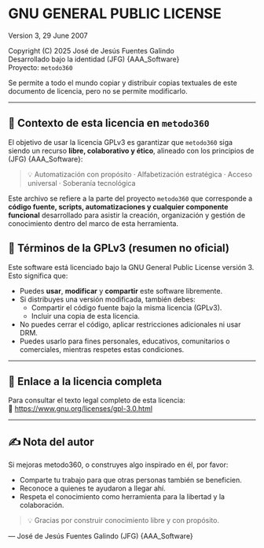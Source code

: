 # GNU GENERAL PUBLIC LICENSE
Version 3, 29 June 2007

Copyright (C) 2025 José de Jesús Fuentes Galindo  
Desarrollado bajo la identidad (JFG) {AAA_Software}  
Proyecto: `metodo360`

Se permite a todo el mundo copiar y distribuir copias textuales de este documento de licencia, pero no se permite modificarlo.

---

## 📘 Contexto de esta licencia en `metodo360`

El objetivo de usar la licencia GPLv3 es garantizar que `metodo360` siga siendo un recurso **libre, colaborativo y ético**, alineado con los principios de (JFG) {AAA_Software}:

> 💡 Automatización con propósito · Alfabetización estratégica · Acceso universal · Soberanía tecnológica

Este archivo se refiere a la parte del proyecto `metodo360` que corresponde a **código fuente, scripts, automatizaciones y cualquier componente funcional** desarrollado para asistir la creación, organización y gestión de conocimiento dentro del marco de esta herramienta.

## 📜 Términos de la GPLv3 (resumen no oficial)

Este software está licenciado bajo la GNU General Public License versión 3. Esto significa que:

- Puedes **usar**, **modificar** y **compartir** este software libremente.
- Si distribuyes una versión modificada, también debes:
    - Compartir el código fuente bajo la misma licencia (GPLv3).
    - Incluir una copia de esta licencia.
- No puedes cerrar el código, aplicar restricciones adicionales ni usar DRM.
- Puedes usarlo para fines personales, educativos, comunitarios o comerciales, mientras respetes estas condiciones.

---

## 📎 Enlace a la licencia completa

Para consultar el texto legal completo de esta licencia:  
🔗 https://www.gnu.org/licenses/gpl-3.0.html

---

## ✍️ Nota del autor

Si mejoras metodo360, o construyes algo inspirado en él, por favor:

- Comparte tu trabajo para que otras personas también se beneficien.
- Reconoce a quienes te ayudaron a llegar ahí.
- Respeta el conocimiento como herramienta para la libertad y la colaboración.

> 💡 Gracias por construir conocimiento libre y con propósito.

— José de Jesús Fuentes Galindo (JFG) {AAA_Software}